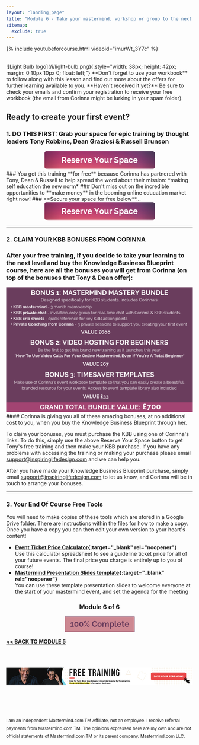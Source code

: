 ```yaml
---
layout: "landing_page"
title: "Module 6 - Take your mastermind, workshop or group to the next level"
sitemap:
  exclude: true  
---
```

 <div class="separator-2"></div>
 
{% include youtubeforcourse.html videoid="imurWt_3Y7c" %}

<br>
![Light Bulb logo](/i/light-bulb.png){:style="width: 38px; height: 42px; margin: 0 10px 10px 0; float: left;"}
**Don't forget to use your workbook** to follow along with this lesson and find out more about the offers for further learning available to you. **Haven't received it yet?** Be sure to check your emails and confirm your registration to receive your free workbook (the email from Corinna might be lurking in your spam folder).

## Ready to create your first event?
### **1. DO THIS FIRST:** Grab your space for **epic training** by thought leaders Tony Robbins, Dean Graziosi & Russell Brunson
<center>
<a href="http://bit.ly/freetrainingKBB" target="_blank" rel="nofollow noopener">
  <img src="/ff/masterminds/c19/buttons/reserve-your-space.png" alt="Reserve your space button">
</a>
</center>
### You get this training **for free** because Corinna has partnered with Tony, Dean & Russell to help spread the word about their mission:  *making self education the new norm*
### Don't miss out on the incredible opportunities to **make money** in the booming online education market right now!
### **Secure your space for free below**...
<center>
<a href="http://bit.ly/freetrainingKBB" target="_blank" rel="nofollow noopener">
  <img src="/ff/masterminds/c19/buttons/reserve-your-space.png" alt="Reserve your space button">
</a>
</center>

***

### **2. CLAIM YOUR KBB BONUSES FROM CORINNA**

### After your free training, if you decide to take your learning to the next level and buy the Knowledge Business Blueprint course, here are all the bonuses you will get from Corinna (on top of the bonuses that Tony & Dean offer):

<img src="/i/ff/mastermindcourse/bonuses.png" alt="Corinna is offering 3 special bonuses when purchasing the KBB through her. First is her Mastermind Mastery Bundle valued at £600, second is her new training How to use video calls for your online mastermind even if you are a total beginner which will retail at £67 and third is a timesaver templates bundle worth £33">

<br>
#### Corinna is giving you all of these amazing bonuses, at no additional cost to you, when you buy the Knowledge Business Blueprint through her.

To claim your bonuses, you must purchase the KBB using one of Corinna's links. To do this, simply use the above Reserve Your Space button to get Tony's free training and then make your KBB purchase. If you have any problems with accessing the training or making your purchase please email support@inspiringlifedesign.com and we can help you.

After you have made your Knowledge Business Blueprint purchase, simply email support@inspiringlifedesign.com to let us know, and Corinna will be in touch to arrange your bonuses.

***

### **3. Your End Of Course Free Tools**
You will need to make copies of these tools which are stored in a Google Drive folder. There are instructions within the files for how to make a copy. Once you have a copy you can then edit your own version to your heart's content!

- **[Event Ticket Price Calculator](https://docs.google.com/spreadsheets/d/1YZoHOS-a82RYUWJqz0ypfw2p5I3lt3ryA0PuhMUbGlo/edit?usp=sharing){:target="_blank" rel="noopener"}**<br>
Use this calculator spreadsheet to see a guideline ticket price for all of your future events. The final price you charge is entirely up to you of course!<br>
- **[Mastermind Presentation Slides template](https://docs.google.com/presentation/d/1FWcdzsP1xx-NOIv_agqtAk-y03Vn0FGJcFhatJnqsGM/edit?usp=sharing){:target="_blank" rel="noopener"}**<br>
You can use these template presentation slides to welcome everyone at the start of your mastermind event, and set the agenda for the meeting

<center>
<h3>Module 6 of 6</h3>
<img src="/i/ff/mastermindcourse/progressbar6.png" alt="Progress bar 100% complete">
</center>

**[<< BACK TO MODULE 5](/ff/masterminds/c19/modules/module-5)**

<br><br>
<center>
<a href="https://dgachieve.com/joining?source=ILDmmcoursebanner&a=1899" target="blank" rel="nofollow noopener"><img src="/i/ads/kbb/970x90.jpg" /></a>
</center>

<br><br><br> 

<sub>I am an independent Mastermind.com TM Affiliate, not an employee. I receive referral payments from Mastermind.com TM. The opinions expressed here are my own and are not official statements of Mastermind.com TM or its parent company, Mastermind.com LLC.</sub>